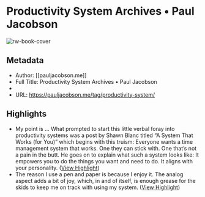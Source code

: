 # Productivity System Archives • Paul Jacobson

![rw-book-cover](https://readwise-assets.s3.amazonaws.com/static/images/article0.00998d930354.png)

## Metadata
- Author: [[pauljacobson.me]]
- Full Title: Productivity System Archives • Paul Jacobson
- 
- URL: https://pauljacobson.me/tag/productivity-system/

## Highlights
- My point is …
  What prompted to start this little verbal foray into productivity systems was a post by Shawn Blanc titled “A System That Works (for You)” which begins with this truism:
  Everyone wants a time management system that works. One they can stick with. One that’s not a pain in the butt.
  He goes on to explain what such a system looks like:
  It empowers you to do the things you want and need to do.
  It aligns with your personality. ([View Highlight](https://instapaper.com/read/1358498641/14488395))
- The reason I use a pen and paper is because I enjoy it. The analog aspect adds a bit of joy, which, in and of itself, is enough grease for the skids to keep me on track with using my system. ([View Highlight](https://instapaper.com/read/1358498641/14488400))
